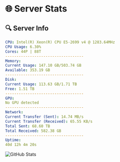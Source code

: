# 🌐 Server Stats
## 🔍 Server Info
```yaml
CPU: Intel(R) Xeon(R) CPU E5-2699 v4 @ 1283.64MHz
CPU Usage: 6.30%
Cores: 44P | 88T
-----------------------------------
Memory:
Current Usage: 147.10 GB/503.74 GB
Available: 353.19 GB
-----------------------------------
Disk:
Current Usage: 113.63 GB/1.71 TB
Free: 1.51 TB
-----------------------------------
GPU:
No GPU detected
-----------------------------------
Network:
Current Transfer (Sent): 14.74 MB/s
Current Transfer (Received): 65.55 KB/s
Total Sent: 68.60 TB
Total Received: 582.38 GB
-----------------------------------
Uptime:
40d 12h 4m 20s
```
![GitHub Stats](https://img.shields.io/badge/Updated-2025-04-17_09:27:09-blue)